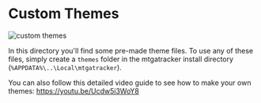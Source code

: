 # Custom Themes


![custom themes](https://raw.githubusercontent.com/shawkinsl/mtga-tracker/master/.readme_data/themes.png)


In this directory you'll find some pre-made theme files. To use any of these files,
simply create a `themes` folder in the mtgatracker install directory (`%APPDATA%\..\Local\mtgatracker`).

You can also follow this detailed video guide to see how to make your own themes: https://youtu.be/Ucdw5i3WoY8
